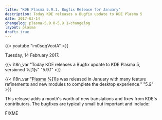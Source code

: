 ```yaml
---
title: "KDE Plasma 5.9.1, Bugfix Release for January"
description: Today KDE releases a Bugfix update to KDE Plasma 5
date: 2017-02-14
changelog: plasma-5.9.0-5.9.1-changelog
layout: plasma
draft: true
---
```


{{< youtube "lm0sqqVcotA" >}}

Tuesday, 14 February 2017.

{{< i18n_var "Today KDE releases a Bugfix update to KDE Plasma 5, versioned %[1]s" "5.9.1" >}}

{{< i18n_var "[Plasma %[1]s](/announcements/plasma-%[1]s.0) was released in January with many feature refinements and new modules to complete the desktop experience." "5.9" >}}

This release adds a month's worth of new translations and fixes from KDE's contributors. The bugfixes are typically small but important and include:

FIXME
